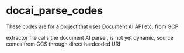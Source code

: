 # docai_parse_codes
These codes are for a project that uses Document AI API etc. from GCP 

extractor file calls the document AI parser, is not yet dynamic, source comes from GCS through direct hardcoded URI
